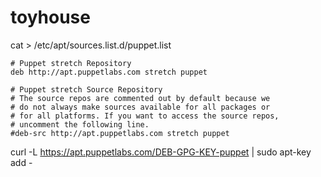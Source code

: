 # toyhouse

cat > /etc/apt/sources.list.d/puppet.list
```
# Puppet stretch Repository
deb http://apt.puppetlabs.com stretch puppet

# Puppet stretch Source Repository
# The source repos are commented out by default because we
# do not always make sources available for all packages or
# for all platforms. If you want to access the source repos,
# uncomment the following line.
#deb-src http://apt.puppetlabs.com stretch puppet
```
curl -L https://apt.puppetlabs.com/DEB-GPG-KEY-puppet | sudo apt-key add -
